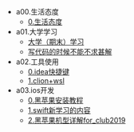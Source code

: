 - a00.生活态度 
    - [0.生活态度](/a00.生活态度/0.生活态度)
- a01.大学学习 
    - [大学（期末）学习](/a01.大学学习/大学（期末）学习)
    - [写代码的时候不能不求甚解](/a01.大学学习/写代码的时候不能不求甚解)
- a02.工具使用 
    - [0.idea快捷键](/a02.工具使用/0.idea快捷键)
    - [1.clion+wsl](/a02.工具使用/1.clion+wsl)
- a03.ios开发 
    - [0.黑苹果安装教程](/a03.ios开发/0.黑苹果安装教程)
    - [1.swift新学习的内容](/a03.ios开发/1.swift新学习的内容)
    - [2.黑苹果机型详解for_club2019](/a03.ios开发/2.黑苹果机型详解for_club2019)
